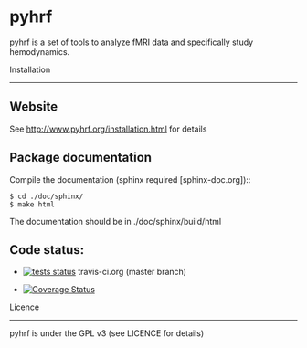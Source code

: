pyhrf
=====

pyhrf is a set of tools to analyze fMRI data and specifically study hemodynamics.


Installation
************

Website
-------

See http://www.pyhrf.org/installation.html for details

Package documentation
---------------------

Compile the documentation (sphinx required [sphinx-doc.org])::
    
    $ cd ./doc/sphinx/
    $ make html
    
The documentation should be in ./doc/sphinx/build/html

Code status:
------------

* [![tests status](https://secure.travis-ci.org/pyhrf/pyhrf.png?branch=master)](https://travis-ci.org/pyhrf/pyhrf) travis-ci.org (master branch)

* [![Coverage Status](https://coveralls.io/repos/pyhrf/pyhrf/badge.png?branch=master)](https://coveralls.io/r/pyhrf/pyhrf)

Licence
*******

pyhrf is under the GPL v3 (see LICENCE for details)
